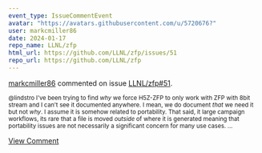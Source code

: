 ```yaml
---
event_type: IssueCommentEvent
avatar: "https://avatars.githubusercontent.com/u/5720676?"
user: markcmiller86
date: 2024-01-17
repo_name: LLNL/zfp
html_url: https://github.com/LLNL/zfp/issues/51
repo_url: https://github.com/LLNL/zfp
---
```


<a href='https://github.com/markcmiller86' target='_blank'>markcmiller86</a> commented on issue <a href='https://github.com/LLNL/zfp/issues/51' target='_blank'>LLNL/zfp#51</a>.

<small>@lindstro I've been trying to find *why* we force H5Z-ZFP to only work with ZFP with 8bit stream and I can't see it documented anywhere. I mean, we do document *that* we need it but not *why*. I assume it is somehow related to portability. That said, it large campaign workflows, its rare that a file is moved *outside* of where it is generated meaning that portability issues are not necessarily a significant concern for many use cases. ...</small>

<a href='https://github.com/LLNL/zfp/issues/51' target='_blank'>View Comment</a>